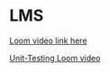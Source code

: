 # LMS

[Loom video link here](https://www.loom.com/share/02f3f2b515df44faa5a31b683b4c7d05)

[Unit-Testing Loom video](https://www.loom.com/share/4ef1266906c14b7c81c83f3a6646f1c2?sid=b627d898-ac2b-4148-b552-b3038778f25b)
